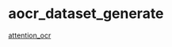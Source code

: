 # aocr_dataset_generate
[attention_ocr](https://github.com/tensorflow/models/tree/master/research/attention_ocr)
